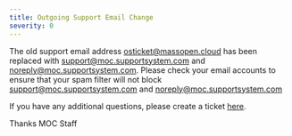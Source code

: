 ```yaml
---
title: Outgoing Support Email Change
severity: 0
---
```

The old support email address osticket@massopen.cloud has been replaced with
support@moc.supportsystem.com and noreply@moc.supportsystem.com. Please check
your email accounts to ensure that your spam filter will not block
support@moc.supportsystem.com and noreply@moc.supportsystem.com

If you have any additional questions, please create a ticket [here][1].

Thanks
MOC Staff

[1]:https://osticket.massopen.cloud/login.php